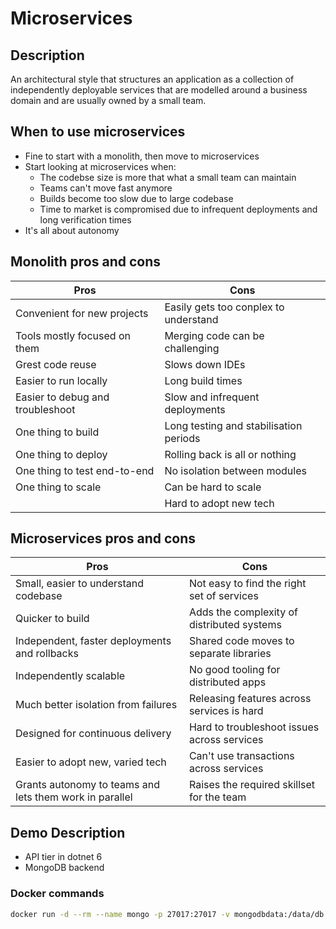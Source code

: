 # Microservices

## Description

An architectural style that structures an application as a collection of independently deployable services that are modelled around a business domain and are usually owned by a small team.

## When to use microservices

* Fine to start with a monolith, then move to microservices
* Start looking at microservices when:
    * The codebse size is more that what a small team can maintain
    * Teams can't move fast anymore
    * Builds become too slow due to large codebase
    * Time to market is compromised due to infrequent deployments and long verification times
* It's all about autonomy

## Monolith pros and cons

| Pros                             | Cons                                   |
|----------------------------------|----------------------------------------|
| Convenient for new projects      | Easily gets too conplex to understand  |
| Tools mostly focused on them     | Merging code can be challenging        |
| Grest code reuse                 | Slows down IDEs                        |
| Easier to run locally            | Long build times                       |
| Easier to debug and troubleshoot | Slow and infrequent deployments        |
| One thing to build               | Long testing and stabilisation periods |
| One thing to deploy              | Rolling back is all or nothing         |
| One thing to test end-to-end     | No isolation between modules           |
| One thing to scale               | Can be hard to scale                   |
|                                  | Hard to adopt new tech                 |

## Microservices pros and cons

| Pros                                                    | Cons                                        |
|---------------------------------------------------------|---------------------------------------------|
| Small, easier to understand codebase                    | Not easy to find the right set of services  |
| Quicker to build                                        | Adds the complexity of distributed systems  |
| Independent, faster deployments and rollbacks           | Shared code moves to separate libraries     |
| Independently scalable                                  | No good tooling for distributed apps        |
| Much better isolation from failures                     | Releasing features across services is hard  |
| Designed for continuous delivery                        | Hard to troubleshoot issues across services |
| Easier to adopt new, varied tech                        | Can't use transactions across services      |
| Grants autonomy to teams and lets them work in parallel | Raises the required skillset for the team   |

## Demo Description

* API tier in dotnet 6
* MongoDB backend

### Docker commands

```sh
docker run -d --rm --name mongo -p 27017:27017 -v mongodbdata:/data/db mongo
```
